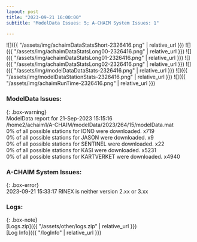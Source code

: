 ```yaml
---
layout: post
title: "2023-09-21 16:00:00"
subtitle: "ModelData Issues: 5; A-CHAIM System Issues: 1"

---
```


![]({{ "/assets/img/achaimDataStatsShort-2326416.png" | relative_url }})
![]({{ "/assets/img/achaimDataStatsLong00-2326416.png" | relative_url }})
![]({{ "/assets/img/achaimDataStatsLong01-2326416.png" | relative_url }})
![]({{ "/assets/img/achaimDataStatsLong02-2326416.png" | relative_url }})
![]({{ "/assets/img/modelDataDataStats-2326416.png" | relative_url }})
![]({{ "/assets/img/modelDataStationStats-2326416.png" | relative_url }})
![]({{ "/assets/img/achaimRunTime-2326416.png" | relative_url }})


### ModelData Issues:  
  
{: .box-warning}  
 ModelData report for 21-Sep-2023 15:15:16   
 /home2/achaim1/A-CHAIM/modelData/2023/264/15/modelData.mat   
 0% of all possible stations for IONO were downloaded. x719   
 0% of all possible stations for JASON were downloaded. x9   
 0% of all possible stations for SENTINEL were downloaded. x22   
 0% of all possible stations for KASI were downloaded. x5231   
 0% of all possible stations for KARTVERKET were downloaded. x4940   
  
### A-CHAIM System Issues:  
  
{: .box-error}  
2023-09-21 15:33:17 RINEX is neither version 2.xx or 3.xx  

### Logs:  
  
{: .box-note}  
[Logs.zip]({{ "/assets/other/logs.zip" | relative_url }})  
[Log Info]({{ "/logInfo" | relative_url }})  
